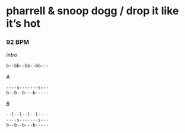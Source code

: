 <!-- this comment fools Tactile theme to avoid presenting the first heading on the page in the site header -->

# pharrell & snoop dogg / drop it like it’s hot

### 92 BPM

_intro_
```
b--bb--bb--bb---
```

_A_
```
----s-------s---
b--b--b---b-----
```

_B_
```
--l--l--l--l----
----s-------s---
b--b--b---b-----
```
